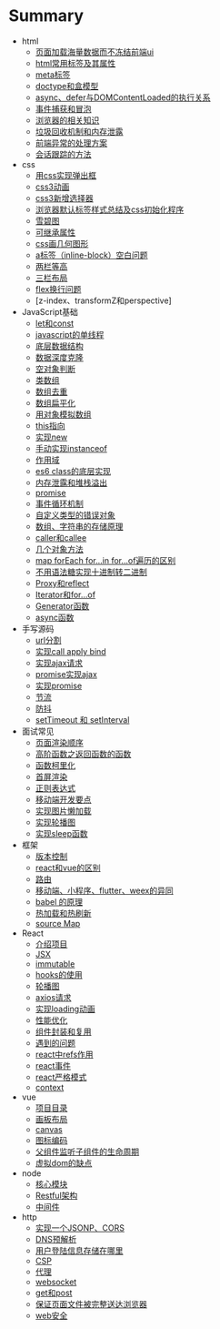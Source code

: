 # Summary
* html
  * [页面加载海量数据而不冻结前端ui](./html/bigDate.md)
  * [html常用标签及其属性](./html/tag.md)
  * [meta标签](./html/meta.md)
  * [doctype和盒模型](./html/doctype.md)
  * [async、defer与DOMContentLoaded的执行关系](./html/DOMContentLoaded.md)
  * [事件捕获和冒泡](./html/bubble.md)
  * [浏览器的相关知识](./html/browser.md)
  * [垃圾回收机制和内存泄露](./html/scavenge.md)
  * [前端异常的处理方案](./html/error.md)
  * [会话跟踪的方法](./html/session.md)
* css
  * [用css实现弹出框](./css/popup.md)
  * [css3动画](./css/animate.md)
  * [css3新增选择器](./css/selector.md)
  * [浏览器默认标签样式总结及css初始化程序](./css/default.md)
  * [雪碧图](./css/sprite.md)
  * [可继承属性](./css/inherit.md)
  * [css画几何图形](./css/geometric.md)
  * [a标签（inline-block）空白问题](./css/a.md)
  * [两栏等高](./caa/equal.md)
  * [三栏布局](./css/layout.md)
  * [flex换行问题](./css/flexWrap.md)
  * [z-index、transformZ和perspective]
* JavaScript基础
  * [let和const](./data/let.md)
  * [javascript的单线程](./data/js.md)
  * [底层数据结构](./data/data.md)
  * [数据深度克隆](./data/deepclone.md)
  * [空对象判断](./data/objectJudge.md)
  * [类数组](./data/arguments.md)
  * [数组去重](./data/distinct.md)
  * [数组扁平化](./data/flat.md)
  * [用对象模拟数组](./data/obj.md)
  * [this指向](./data/this.md)
  * [实现new](./data/new.md)
  * [手动实现instanceof](./data/instanceof.md)
  * [作用域](./data/scope.md)
  * [es6 class的底层实现](./data/class.md)
  * [内存泄露和堆栈溢出](./data/overflow.md)
  * [promise](./data/promise.md)
  * [事件循环机制](./data/eventLoop.md)
  * [自定义类型的错误对象](./data/throw.md)
  * [数组、字符串的存储原理](./data/array.md)
  * [caller和callee](./data/caller.md)
  * [几个对象方法](./data/defineProperty.md)
  * [map forEach for...in for...of遍历的区别](./data/traversal.md)
  * [不用语法糖实现十进制转二进制](./data/change.md)
  * [Proxy和reflect](./data/proxy.md)
  * [Iterator和for...of](./data/iterator.md)
  * [Generator函数](./data/Generator.md)
  * [async函数](./data/async.md)
* 手写源码
  * [url分割](./origin/queryString.md) 
  * [实现call apply bind](./origin/call.md)
  * [实现ajax请求](./origin/ajax.md)
  * [promise实现ajax](./origin/axios.md)
  * [实现promise](./origin/promise.md)
  * [节流](./interview/throttle.md)
  * [防抖](./interview/debounce.md)
  * [setTimeout 和 setInterval](./interview/setInterval.md) 
* 面试常见
  * [页面渲染顺序](./interview/document.md)
  * [高阶函数之返回函数的函数](./interview/add.md)
  * [函数柯里化](./interview/currying.md)
  * [首屏渲染](./interview/screen.md)
  * [正则表达式](./interview/reg.md) 
  * [移动端开发要点](./interview/point.md)
  * [实现图片懒加载](./interview/lazyLoad.md)
  * [实现轮播图](./interview/tabbar.md)
  * [实现sleep函数](./interview/sleep.md)
* 框架
  * [版本控制](./framework/git.md)
  * [react和vue的区别](./framework/difference.md)
  * [路由](./framework/router.md)
  * [移动端、小程序、flutter、weex的异同](./framework/weex.md)
  * [babel 的原理](./framework/babel.md)
  * [热加载和热刷新](./framework/flash.md)
  * [source Map](./framework/source.md)
* React
  * [介绍项目](./project/introduction.md)
  * [JSX](./React/JSX.md)
  * [immutable](./React/immutable.md)
  * [hooks的使用](./React/hooks.md)
  * [轮播图](./React/swiper.md)
  * [axios请求](./React/axios.md)
  * [实现loading动画](./React/loading.md)
  * [性能优化](./React/performance.md)
  * [组件封装和复用](./React/components.md)
  * [遇到的问题](./React/question.md)
  * [react中refs作用](./React/refs.md)
  * [react事件](./React/event.md)
  * [react严格模式](./React/strictMode.md)
  * [context](./React/context.md)
* vue
  * [项目目录](./vue/framework.md)
  * [画板布局](./project/drawCSS.md)
  * [canvas](./project/canvas.md)
  * [图标编码](./project/icon.md)
  * [父组件监听子组件的生命周期](./vue/watcher.md)
  * [虚拟dom的缺点](./vue/weak.md)
* node
  * [核心模块](./node/center.md)
  * [Restful架构](./node/Restful.md)
  * [中间件](./node/middleware.md)
* http
  * [实现一个JSONP、CORS](./interview/JSONP.md)
  * [DNS预解析](./interview/dns.md)
  * [用户登陆信息存储在哪里](./interview/cookie.md)
  * [CSP](./http/CSP.md)
  * [代理](./http/proxy.md)
  * [websocket](./http/websocket.md)
  * [get和post](./http/get.md)
  * [保证页面文件被完整送达浏览器](./http/send.md)
  * [web安全](./http/secure.md)
  
  



